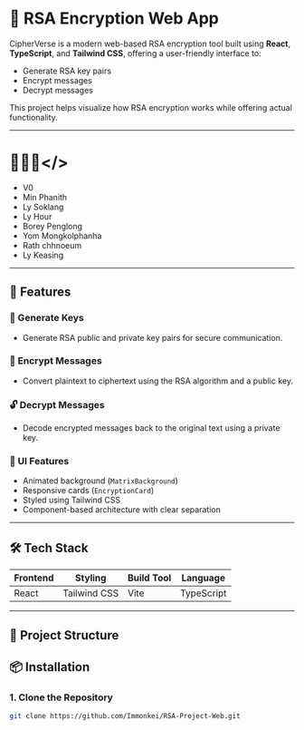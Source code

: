 # 🔐 RSA Encryption Web App

CipherVerse is a modern web-based RSA encryption tool built using **React**, **TypeScript**, and **Tailwind CSS**, offering a user-friendly interface to:
- Generate RSA key pairs
- Encrypt messages
- Decrypt messages

This project helps visualize how RSA encryption works while offering actual functionality.

---
# 👨🏻‍💻</> 
- V0
- Min Phanith
- Ly Soklang
- Ly Hour
- Borey Penglong
- Yom Mongkolphanha
- Rath chhnoeum
- Ly Keasing
---
## 🚀 Features

### 🔑 Generate Keys
- Generate RSA public and private key pairs for secure communication.

### 🔐 Encrypt Messages
- Convert plaintext to ciphertext using the RSA algorithm and a public key.

### 🔓 Decrypt Messages
- Decode encrypted messages back to the original text using a private key.

### 🎨 UI Features
- Animated background (`MatrixBackground`)
- Responsive cards (`EncryptionCard`)
- Styled using Tailwind CSS
- Component-based architecture with clear separation

---

## 🛠️ Tech Stack

| Frontend | Styling | Build Tool | Language |
|----------|---------|------------|----------|
| React    | Tailwind CSS | Vite       | TypeScript |

---

## 📁 Project Structure


## 📦 Installation

### 1. Clone the Repository
```bash
git clone https://github.com/Immonkei/RSA-Project-Web.git

